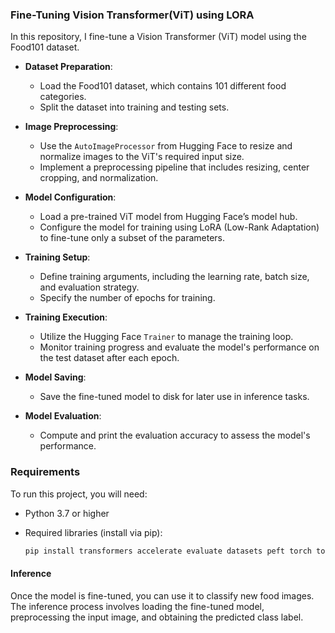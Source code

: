 ### Fine-Tuning Vision Transformer(ViT) using LORA

In this repository, I fine-tune a Vision Transformer (ViT) model using the Food101 dataset. 

- **Dataset Preparation**:
  - Load the Food101 dataset, which contains 101 different food categories.
  - Split the dataset into training and testing sets.

- **Image Preprocessing**:
  - Use the `AutoImageProcessor` from Hugging Face to resize and normalize images to the ViT's required input size.
  - Implement a preprocessing pipeline that includes resizing, center cropping, and normalization.

- **Model Configuration**:
  - Load a pre-trained ViT model from Hugging Face’s model hub.
  - Configure the model for training using LoRA (Low-Rank Adaptation) to fine-tune only a subset of the parameters.

- **Training Setup**:
  - Define training arguments, including the learning rate, batch size, and evaluation strategy.
  - Specify the number of epochs for training.

- **Training Execution**:
  - Utilize the Hugging Face `Trainer` to manage the training loop.
  - Monitor training progress and evaluate the model's performance on the test dataset after each epoch.

- **Model Saving**:
  - Save the fine-tuned model to disk for later use in inference tasks.

- **Model Evaluation**:
  - Compute and print the evaluation accuracy to assess the model's performance.
 
### Requirements

To run this project, you will need:

- Python 3.7 or higher
- Required libraries (install via pip):
  
  ```bash
  pip install transformers accelerate evaluate datasets peft torch torchvision
  ```

#### Inference

Once the model is fine-tuned, you can use it to classify new food images. The inference process involves loading the fine-tuned model, preprocessing the input image, and obtaining the predicted class label.
